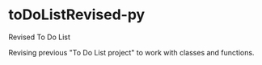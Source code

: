 # toDoListRevised-py
Revised To Do List

Revising previous "To Do List project" to work with classes and functions. 
